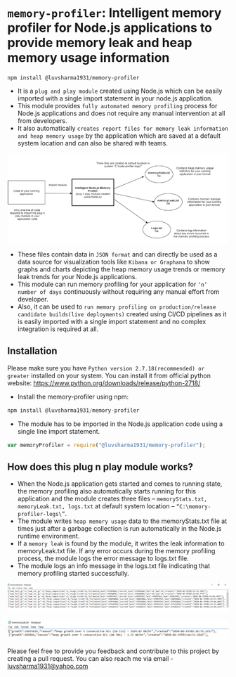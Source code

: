 `memory-profiler`: Intelligent memory profiler for Node.js applications to provide memory leak and heap memory usage information
============================================================

`npm install @luvsharma1931/memory-profiler`

- It is a `plug and play module` created using Node.js which can be easily imported with a single import statement in your node.js application. 
- This module provides `fully automated memory profiling` process for Node.js applications and does not require any manual intervention at all from developers.
- It also automatically `creates report files for memory leak information and heap memory usage` by the application which are saved at a default system location and can also be shared with teams.

![alt text](https://github.com/luvsharma19/memory-profiler/blob/main/img/image.png?raw=true)

 - These files contain data in `JSON format` and can directly be used as a data source for visualization tools like `Kibana or Graphana` to show graphs and charts depicting the heap memory usage trends or memory leak trends for your Node.js applications.
 - This module can run memory profiling for your application for `‘n’ number of days` continuously without requiring any manual effort from developer. 
 - Also, it can be used to `run memory profiling on production/release candidate builds(live deployments)` created using CI/CD pipelines as it is easily imported with a single import statement and no complex integration is required at all.

Installation
------------
Please make sure you have `Python version 2.7.18(recommended) or greater` installed on your system. You can install it from official python website:
 https://www.python.org/downloads/release/python-2718/

- Install the memory-profiler using npm:

```javascript
npm install @luvsharma1931/memory-profiler
```
- The module has to be imported in the Node.js application code using a single line import statement.

```javascript
var memoryProfiler = require("@luvsharma1931/memory-profiler");
```

How does this plug n play module works?
---------------------------------------

- When the Node.js application gets started and comes to running state, the memory profiling also automatically starts running for this application and the module creates three files – ``memoryStats.txt, memoryLeak.txt, logs.txt`` at default system location – ``“C:\memory-profiler-logs\”``. 
- The module writes ``heap memory usage`` data to the memoryStats.txt file at times just after a garbage collection is run automatically in the Node.js runtime environment.
- If a ``memory leak`` is found by the module, it writes the leak information to memoryLeak.txt file. If any error occurs during the memory profiling process, the module logs the error message to logs.txt file.
- The module logs an info message in the logs.txt file indicating that memory profiling started successfully.

![alt text](https://github.com/luvsharma19/memory-profiler/blob/main/img/image2.png?raw=true)

![alt text](https://github.com/luvsharma19/memory-profiler/blob/main/img/image3.png?raw=true)

Please feel free to provide you feedback and contribute to this project by creating a pull request. You can also reach me via email - luvsharma1931@yahoo.com
